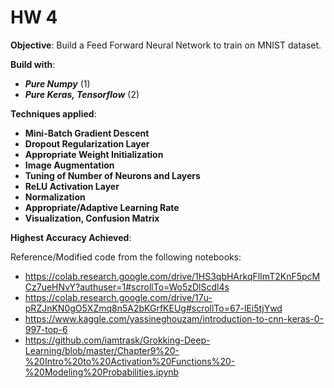 # HW 4

**Objective**: Build a Feed Forward Neural Network to train on MNIST dataset.

**Build with**:
* _**Pure Numpy**_ (1) 
* _**Pure Keras, Tensorflow**_ (2) 

**Techniques applied**:
* **Mini-Batch Gradient Descent** 
* **Dropout Regularization Layer**
* **Appropriate Weight Initialization** 
* **Image Augmentation**
* **Tuning of Number of Neurons and Layers**
* **ReLU Activation Layer**
* **Normalization** 
* **Appropriate/Adaptive Learning Rate** 
* **Visualization, Confusion Matrix** 

**Highest Accuracy Achieved**:



Reference/Modified code from the following notebooks: 
* https://colab.research.google.com/drive/1HS3qbHArkqFlImT2KnF5pcMCz7ueHNvY?authuser=1#scrollTo=Wo5zDlScdl4s 
* https://colab.research.google.com/drive/17u-pRZJnKN0gO5XZmq8n5A2bKGrfKEUg#scrollTo=67-lEi5tjYwd 
* https://www.kaggle.com/yassineghouzam/introduction-to-cnn-keras-0-997-top-6 
* https://github.com/iamtrask/Grokking-Deep-Learning/blob/master/Chapter9%20-%20Intro%20to%20Activation%20Functions%20-%20Modeling%20Probabilities.ipynb
